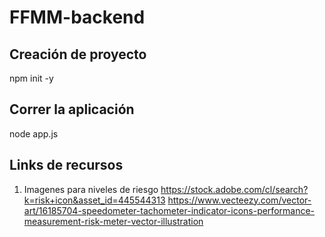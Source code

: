 # FFMM-backend

## Creación de proyecto
npm init -y


## Correr la aplicación
 node app.js


## Links de recursos
1. Imagenes para niveles de riesgo
https://stock.adobe.com/cl/search?k=risk+icon&asset_id=445544313
https://www.vecteezy.com/vector-art/16185704-speedometer-tachometer-indicator-icons-performance-measurement-risk-meter-vector-illustration